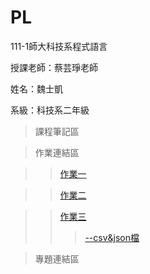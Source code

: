 # PL

111-1師大科技系程式語言

授課老師：蔡芸琤老師

姓名：魏士凱

系級：科技系二年級

>課程筆記區

>作業連結區

>>[作業一](https://github.com/ShihKaiWei/PL/blob/main/HW1/HW1.ipynb)

>> [作業二](https://github.com/ShihKaiWei/PL/blob/main/HW2/HW2.ipynb)

>> [作業三](https://github.com/ShihKaiWei/PL/blob/main/HW3/HW3.ipynb) 
>>> [--csv&json檔]()

>專題連結區
